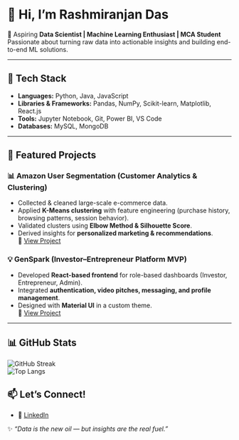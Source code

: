 # 👋 Hi, I’m Rashmiranjan Das  

🚀 Aspiring **Data Scientist | Machine Learning Enthusiast | MCA Student**  
Passionate about turning raw data into actionable insights and building end-to-end ML solutions.  

---

## 🔧 Tech Stack
- **Languages:** Python, Java, JavaScript  
- **Libraries & Frameworks:** Pandas, NumPy, Scikit-learn, Matplotlib, React.js  
- **Tools:** Jupyter Notebook, Git, Power BI, VS Code  
- **Databases:** MySQL, MongoDB  

---

## 📌 Featured Projects  

### 📊 Amazon User Segmentation (Customer Analytics & Clustering)  
- Collected & cleaned large-scale e-commerce data.  
- Applied **K-Means clustering** with feature engineering (purchase history, browsing patterns, session behavior).  
- Validated clusters using **Elbow Method & Silhouette Score**.  
- Derived insights for **personalized marketing & recommendations**.  
🔗 [View Project](https://github.com/yourusername/amazon-user-segmentation)  


### 💡 GenSpark (Investor–Entrepreneur Platform MVP)  
- Developed **React-based frontend** for role-based dashboards (Investor, Entrepreneur, Admin).  
- Integrated **authentication, video pitches, messaging, and profile management**.  
- Designed with **Material UI** in a custom theme.  
🔗 [View Project](https://github.com/yourusername/genspark)  

---

## 📊 GitHub Stats  
![GitHub Streak](https://github-readme-streak-stats.herokuapp.com/?user=yourusername&theme=radical)  
![Top Langs](https://github-readme-stats.vercel.app/api/top-langs/?username=yourusername&layout=compact&theme=radical)  


## 📫 Let’s Connect!  
- 💼 [LinkedIn](https://linkedin.com/in/yourusername)  

✨ *“Data is the new oil — but insights are the real fuel.”*  

